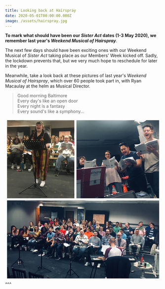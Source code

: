 ```yaml
---
title: Looking back at Hairspray
date: 2020-05-01T00:00:00.000Z
image: /assets/hairspray.jpg
---
```

**To mark what should have been our *Sister Act* dates (1-3 May 2020), we remember last year's *Weekend Musical of Hairspray***.  

The next few days should have been exciting ones with our Weekend Musical of *Sister Act* taking place as our Members' Week kicked off. Sadly, the lockdown prevents that, but we very much hope to reschedule for later in the year.

Meanwhile, take a look back at these pictures of last year's W*eekend Musical of Hairspray*, which over 60 people took part in, with Ryan Macaulay at the helm as Musical Director.

>Good morning Baltimore\
Every day's like an open door\
Every night is a fantasy\
Every sound's like a symphony...
><footer><cite></cite></footer>

![](/assets/hairspray.jpg)
^^^ 